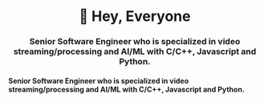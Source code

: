 <h1 align="center">🤞 Hey, Everyone</h1>
<h3 align="center">Senior Software Engineer who is specialized in video streaming/processing and AI/ML with C/C++, Javascript and Python.</h3>
<h4 align="left">Senior Software Engineer who is specialized in video streaming/processing and AI/ML with C/C++, Javascript and Python.</h4>
